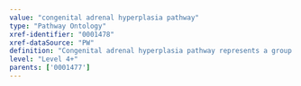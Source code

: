 ```yaml
---
value: "congenital adrenal hyperplasia pathway"
type: "Pathway Ontology"
xref-identifier: "0001478"
xref-dataSource: "PW"
definition: "Congenital adrenal hyperplasia pathway represents a group of inherited disorders of the adrenal glands that results from defects in several enzymes involved in steroid hormone metabolic pathways."
level: "Level 4+"
parents: ['0001477']
---
```

